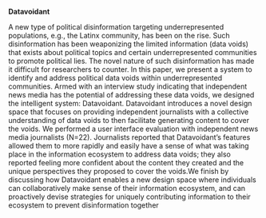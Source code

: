 **Datavoidant**

A new type of political disinformation targeting underrepresented populations, e.g., the Latinx community, has been on the rise. Such
disinformation has been weaponizing the limited information (data voids) that exists about political topics and certain underrepresented
communities to promote political lies. The novel nature of such disinformation has made it difficult for researchers to counter. In
this paper, we present a system to identify and address political data voids within underrepresented communities. Armed with an
interview study indicating that independent news media has the potential of addressing these data voids, we designed the intelligent
system: Datavoidant. Datavoidant introduces a novel design space that focuses on providing independent journalists with a collective
understanding of data voids to then facilitate generating content to cover the voids. We performed a user interface evaluation with
independent news media journalists (N=22). Journalists reported that Datavoidant’s features allowed them to more rapidly and easily
have a sense of what was taking place in the information ecosystem to address data voids; they also reported feeling more confident
about the content they created and the unique perspectives they proposed to cover the voids.We finish by discussing how Datavoidant
enables a new design space where individuals can collaboratively make sense of their information ecosystem, and can proactively
devise strategies for uniquely contributing information to their ecosystem to prevent disinformation together
